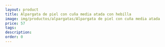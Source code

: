 ```yaml
---
layout: product
title: Alpargata de piel con cuña media atada con hebilla 
image: img/productos/alpargatas/Alpargata de piel con cuña media atada con hebilla =57.webp
price: 57
tags: 
description: 
order: 0
---
```

